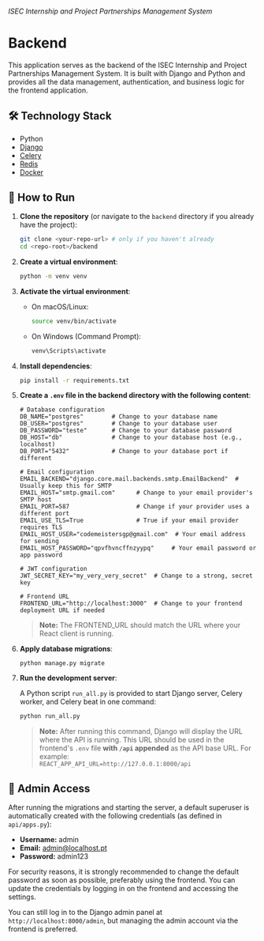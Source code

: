 ###### ISEC Internship and Project Partnerships Management System
# Backend

This application serves as the backend of the ISEC Internship and Project Partnerships Management System. It is built with Django and Python and provides all the data management, authentication, and business logic for the frontend application.


## 🛠️ Technology Stack

- Python
- [Django](https://www.djangoproject.com/)
- [Celery](https://docs.celeryq.dev/en/stable)
- [Redis](https://redis.io)
- [Docker](https://www.docker.com)


## 🚀 How to Run

1. **Clone the repository** (or navigate to the `backend` directory if you already have the project):
    ```bash
    git clone <your-repo-url> # only if you haven't already
    cd <repo-root>/backend
    ```

2. **Create a virtual environment**:
    ```bash
    python -m venv venv
    ```

3. **Activate the virtual environment**:
   - On macOS/Linux:
       ```bash
       source venv/bin/activate
       ```
    
   - On Windows (Command Prompt):
       ```bash
       venv\Scripts\activate
       ```

4. **Install dependencies**:
    ```bash
    pip install -r requirements.txt
    ```

5. **Create a `.env` file in the backend directory with the following content**:
    ```env
    # Database configuration
    DB_NAME="postgres"        # Change to your database name
    DB_USER="postgres"        # Change to your database user
    DB_PASSWORD="teste"       # Change to your database password
    DB_HOST="db"              # Change to your database host (e.g., localhost)
    DB_PORT="5432"            # Change to your database port if different

    # Email configuration
    EMAIL_BACKEND="django.core.mail.backends.smtp.EmailBackend"  # Usually keep this for SMTP
    EMAIL_HOST="smtp.gmail.com"      # Change to your email provider's SMTP host
    EMAIL_PORT=587                   # Change if your provider uses a different port
    EMAIL_USE_TLS=True               # True if your email provider requires TLS
    EMAIL_HOST_USER="codemeistersgp@gmail.com"  # Your email address for sending
    EMAIL_HOST_PASSWORD="qpvfhvncffnzyypq"     # Your email password or app password

    # JWT configuration
    JWT_SECRET_KEY="my_very_very_secret"  # Change to a strong, secret key

    # Frontend URL
    FRONTEND_URL="http://localhost:3000"  # Change to your frontend deployment URL if needed
    ```
    > **Note:** The FRONTEND_URL should match the URL where your React client is running.

6. **Apply database migrations**:
    ```
    python manage.py migrate
    ```

7. **Run the development server**:
   
   A Python script `run_all.py` is provided to start Django server, Celery worker, and Celery beat in one command:
    ```bash
    python run_all.py
    ```
    > **Note:** After running this command, Django will display the URL where the API is running. This URL should be used in the frontend's `.env` file **with `/api` appended** as the API base URL.
    > For example:  
    > `REACT_APP_API_URL=http://127.0.0.1:8000/api`


## 👤 Admin Access

After running the migrations and starting the server, a default superuser is automatically created with the following credentials (as defined in `api/apps.py`):

- **Username:** admin
- **Email:** admin@localhost.pt
- **Password:** admin123

For security reasons, it is strongly recommended to change the default password as soon as possible, preferably using the frontend. You can update the credentials by logging in on the frontend and accessing the settings.

You can still log in to the Django admin panel at `http://localhost:8000/admin`, but managing the admin account via the frontend is preferred.

